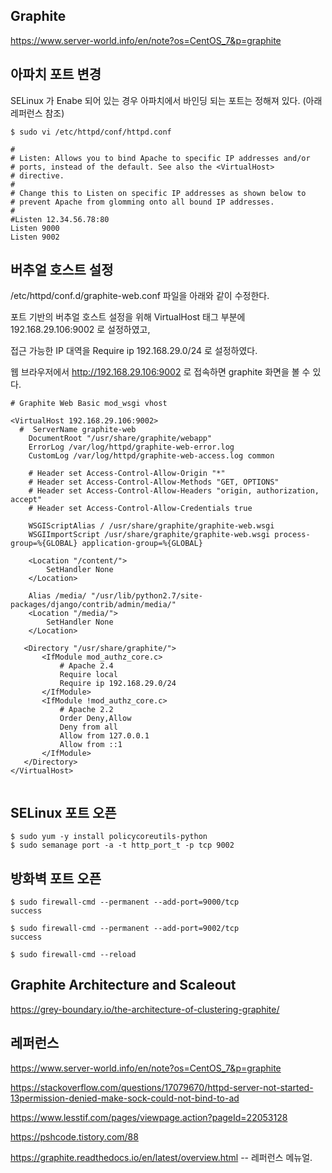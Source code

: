 ## Graphite  ##

https://www.server-world.info/en/note?os=CentOS_7&p=graphite


## 아파치 포트 변경 ##

SELinux 가 Enabe 되어 있는 경우 아파치에서 바인딩 되는 포트는 정해져 있다. (아래 레퍼런스 참조)

```
$ sudo vi /etc/httpd/conf/httpd.conf

#
# Listen: Allows you to bind Apache to specific IP addresses and/or
# ports, instead of the default. See also the <VirtualHost>
# directive.
#
# Change this to Listen on specific IP addresses as shown below to
# prevent Apache from glomming onto all bound IP addresses.
#
#Listen 12.34.56.78:80
Listen 9000
Listen 9002
```

## 버추얼 호스트 설정 ##

/etc/httpd/conf.d/graphite-web.conf 파일을 아래와 같이 수정한다. 

포트 기반의 버추얼 호스트 설정을 위해 VirtualHost 태그 부분에 192.168.29.106:9002 로 설정하였고, 

접근 가능한 IP 대역을 Require ip 192.168.29.0/24 로 설정하였다. 

웹 브라우저에서 http://192.168.29.106:9002 로 접속하면 graphite 화면을 볼 수 있다. 

```
# Graphite Web Basic mod_wsgi vhost

<VirtualHost 192.168.29.106:9002>
  #  ServerName graphite-web
    DocumentRoot "/usr/share/graphite/webapp"
    ErrorLog /var/log/httpd/graphite-web-error.log
    CustomLog /var/log/httpd/graphite-web-access.log common

    # Header set Access-Control-Allow-Origin "*"
    # Header set Access-Control-Allow-Methods "GET, OPTIONS"
    # Header set Access-Control-Allow-Headers "origin, authorization, accept"
    # Header set Access-Control-Allow-Credentials true

    WSGIScriptAlias / /usr/share/graphite/graphite-web.wsgi
    WSGIImportScript /usr/share/graphite/graphite-web.wsgi process-group=%{GLOBAL} application-group=%{GLOBAL}

    <Location "/content/">
        SetHandler None
    </Location>

    Alias /media/ "/usr/lib/python2.7/site-packages/django/contrib/admin/media/"
    <Location "/media/">
        SetHandler None
    </Location>

   <Directory "/usr/share/graphite/">
       <IfModule mod_authz_core.c>
           # Apache 2.4
           Require local
           Require ip 192.168.29.0/24
       </IfModule>
       <IfModule !mod_authz_core.c>
           # Apache 2.2
           Order Deny,Allow
           Deny from all
           Allow from 127.0.0.1
           Allow from ::1
       </IfModule>
   </Directory>
</VirtualHost>


```



## SELinux 포트 오픈 ##
```
$ sudo yum -y install policycoreutils-python
$ sudo semanage port -a -t http_port_t -p tcp 9002
```

## 방화벽 포트 오픈 ## 

```
$ sudo firewall-cmd --permanent --add-port=9000/tcp
success

$ sudo firewall-cmd --permanent --add-port=9002/tcp
success

$ sudo firewall-cmd --reload
```

## Graphite Architecture and Scaleout ##

https://grey-boundary.io/the-architecture-of-clustering-graphite/


## 레퍼런스 ##

https://www.server-world.info/en/note?os=CentOS_7&p=graphite

https://stackoverflow.com/questions/17079670/httpd-server-not-started-13permission-denied-make-sock-could-not-bind-to-ad

https://www.lesstif.com/pages/viewpage.action?pageId=22053128

https://pshcode.tistory.com/88

https://graphite.readthedocs.io/en/latest/overview.html   -- 레퍼런스 메뉴얼.






